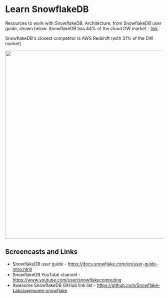 # Learn SnowflakeDB
Resources to work with SnowflakeDB. Architecture, from SnowflakeDB user guide, shown below.  SnowflakeDB has 44% of the cloud DW market - [link](https://www.slintel.com/tech/data-warehousing/snowflake-market-share#).   
 
SnowflakeDB's closest competitor is AWS Redshift (with 31% of the DW market)

<img src="https://github.com/lynnlangit/learn-snowflakedb/blob/main/images/arch.png" width=600>

## Screencasts and Links
- SnowflakeDB user guide - https://docs.snowflake.com/en/user-guide-intro.html
- SnowflakeDB YouTube channel - https://www.youtube.com/user/snowflakecomputing
- Awesome SnowflakeDB GitHub link list - https://github.com/Snowflake-Labs/awesome-snowflake
